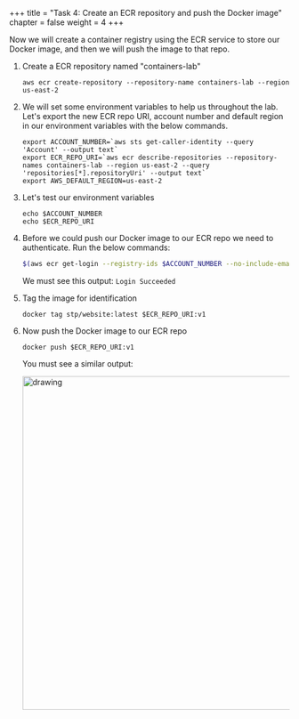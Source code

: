 +++ 
title = "Task 4: Create an ECR repository and push the Docker image" 
chapter = false 
weight = 4 
+++

Now we will create a container registry using the ECR service to store our Docker image, and then we will push the image to that repo.

1. Create a ECR repository named "containers-lab"

	```
	aws ecr create-repository --repository-name containers-lab --region us-east-2
	```

1. We will set some environment variables to help us throughout the lab. Let's export the new ECR repo URI, account number and default region in our environment variables with the below commands.

	```
	export ACCOUNT_NUMBER=`aws sts get-caller-identity --query 'Account' --output text`
	export ECR_REPO_URI=`aws ecr describe-repositories --repository-names containers-lab --region us-east-2 --query 'repositories[*].repositoryUri' --output text`
	export AWS_DEFAULT_REGION=us-east-2
	```

1. Let's test our environment variables

	```
	echo $ACCOUNT_NUMBER
	echo $ECR_REPO_URI
	```

1. Before we could push our Docker image to our ECR repo we need to authenticate. Run the below commands:

	```sh
	$(aws ecr get-login --registry-ids $ACCOUNT_NUMBER --no-include-email --region us-east-2)
	```

	We must see this output: ```Login Succeeded```

1. Tag the image for identification

	```
	docker tag stp/website:latest $ECR_REPO_URI:v1
	```

1. Now push the Docker image to our ECR repo

	```
	docker push $ECR_REPO_URI:v1
	```

	You must see a similar output:

	<img src="../readmeFiles/skitch.18.png" alt="drawing" width="600"/>
